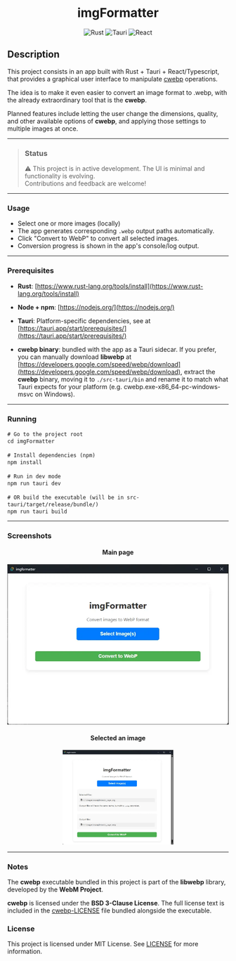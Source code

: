 <div align='center'>

# imgFormatter

![Rust](https://img.shields.io/badge/rust-%23000000.svg?style=for-the-badge&logo=rust&logoColor=white) ![Tauri](https://img.shields.io/badge/tauri-%2324C8DB.svg?style=for-the-badge&logo=tauri&logoColor=%23FFFFFF) ![React](https://img.shields.io/badge/react-%2320232a.svg?style=for-the-badge&logo=react&logoColor=%2361DAFB)

</div>

## Description

This project consists in an app built with Rust + Tauri + React/Typescript, that provides
a graphical user interface to manipulate [cwebp](https://developers.google.com/speed/webp/docs/cwebp) operations. 

The idea is to make it even easier to convert an image format to .webp, with the already extraordinary tool that is the **cwebp**.

Planned features include letting the user change the dimensions, quality, and other available options of **cwebp**, and applying those settings to multiple images at once.

---

> ### Status
> ⚠️ This project is in active development. The UI is minimal and functionality is evolving.  
Contributions and feedback are welcome!

---

### Usage

- Select one or more images (locally)
- The app generates corresponding `.webp` output paths automatically.
- Click "Convert to WebP" to convert all selected images.
- Conversion progress is shown in the app's console/log output.

---

### Prerequisites

- **Rust**: [https://www.rust-lang.org/tools/install](https://www.rust-lang.org/tools/install)

- **Node + npm**: [https://nodejs.org/](https://nodejs.org/)

- **Tauri**: Platform-specific dependencies, see at [https://tauri.app/start/prerequisites/](https://tauri.app/start/prerequisites/)

- **cwebp binary**: bundled with the app as a Tauri sidecar. If you prefer, you can manually download **libwebp** at [https://developers.google.com/speed/webp/download](https://developers.google.com/speed/webp/download), extract the **cwebp** binary, moving it to `./src-tauri/bin` and rename it to match what Tauri expects for your platform (e.g. cwebp.exe-x86_64-pc-windows-msvc on Windows).

---

### Running

```
# Go to the project root
cd imgFormatter

# Install dependencies (npm)
npm install

# Run in dev mode
npm run tauri dev

# OR build the executable (will be in src-tauri/target/release/bundle/)
npm run tauri build
```

---

### Screenshots

<div align='center'>
 
#### Main page
 
<img src="./docs/main_page.webp" style="max-width: 100%;">

#### Selected an image
 
<img src="./docs/converting.webp" style="max-width: 50%;">

</div>

---

### Notes

The **cwebp** executable bundled in this project is part of the **libwebp**
 library, developed by the **WebM Project**.

**cwebp** is licensed under the **BSD 3-Clause License**. The full license text is included in the [cwebp-LICENSE](./src-tauri/bin/cwebp-LICENSE) file bundled alongside the executable.

###  License

This project is licensed under MIT License. See [LICENSE](./LICENSE) for more information.
